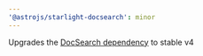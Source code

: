 ```yaml
---
'@astrojs/starlight-docsearch': minor
---
```


Upgrades the [DocSearch dependency](https://github.com/algolia/docsearch) to stable v4  
